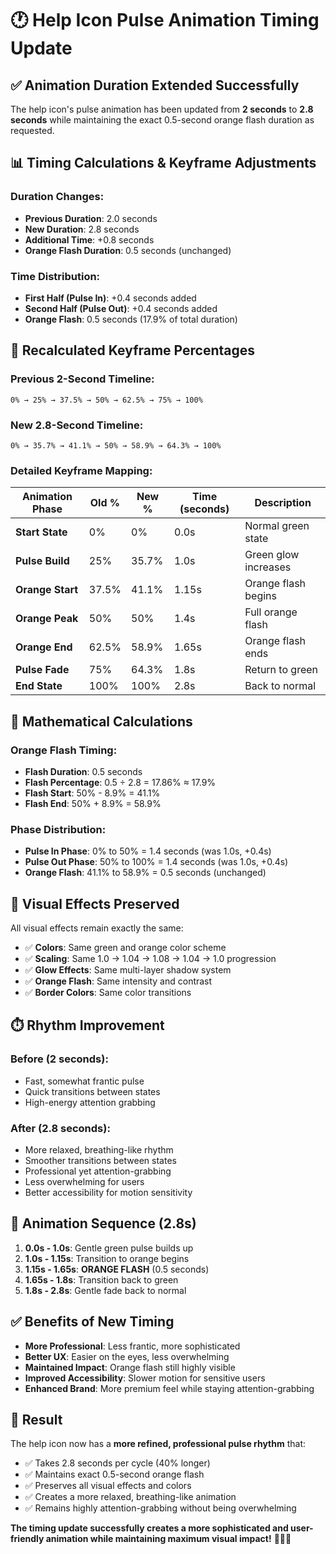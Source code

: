 # 🕐 Help Icon Pulse Animation Timing Update

## ✅ **Animation Duration Extended Successfully**

The help icon's pulse animation has been updated from **2 seconds** to **2.8 seconds** while maintaining the exact 0.5-second orange flash duration as requested.

## 📊 **Timing Calculations & Keyframe Adjustments**

### **Duration Changes:**
- **Previous Duration**: 2.0 seconds
- **New Duration**: 2.8 seconds  
- **Additional Time**: +0.8 seconds
- **Orange Flash Duration**: 0.5 seconds (unchanged)

### **Time Distribution:**
- **First Half (Pulse In)**: +0.4 seconds added
- **Second Half (Pulse Out)**: +0.4 seconds added
- **Orange Flash**: 0.5 seconds (17.9% of total duration)

## 🎯 **Recalculated Keyframe Percentages**

### **Previous 2-Second Timeline:**
```
0% → 25% → 37.5% → 50% → 62.5% → 75% → 100%
```

### **New 2.8-Second Timeline:**
```
0% → 35.7% → 41.1% → 50% → 58.9% → 64.3% → 100%
```

### **Detailed Keyframe Mapping:**

| **Animation Phase** | **Old %** | **New %** | **Time (seconds)** | **Description** |
|-------------------|-----------|-----------|-------------------|-----------------|
| **Start State** | 0% | 0% | 0.0s | Normal green state |
| **Pulse Build** | 25% | 35.7% | 1.0s | Green glow increases |
| **Orange Start** | 37.5% | 41.1% | 1.15s | Orange flash begins |
| **Orange Peak** | 50% | 50% | 1.4s | Full orange flash |
| **Orange End** | 62.5% | 58.9% | 1.65s | Orange flash ends |
| **Pulse Fade** | 75% | 64.3% | 1.8s | Return to green |
| **End State** | 100% | 100% | 2.8s | Back to normal |

## 🧮 **Mathematical Calculations**

### **Orange Flash Timing:**
- **Flash Duration**: 0.5 seconds
- **Flash Percentage**: 0.5 ÷ 2.8 = 17.86% ≈ 17.9%
- **Flash Start**: 50% - 8.9% = 41.1%
- **Flash End**: 50% + 8.9% = 58.9%

### **Phase Distribution:**
- **Pulse In Phase**: 0% to 50% = 1.4 seconds (was 1.0s, +0.4s)
- **Pulse Out Phase**: 50% to 100% = 1.4 seconds (was 1.0s, +0.4s)
- **Orange Flash**: 41.1% to 58.9% = 0.5 seconds (unchanged)

## 🎨 **Visual Effects Preserved**

All visual effects remain exactly the same:
- ✅ **Colors**: Same green and orange color scheme
- ✅ **Scaling**: Same 1.0 → 1.04 → 1.08 → 1.04 → 1.0 progression
- ✅ **Glow Effects**: Same multi-layer shadow system
- ✅ **Orange Flash**: Same intensity and contrast
- ✅ **Border Colors**: Same color transitions

## ⏱️ **Rhythm Improvement**

### **Before (2 seconds):**
- Fast, somewhat frantic pulse
- Quick transitions between states
- High-energy attention grabbing

### **After (2.8 seconds):**
- More relaxed, breathing-like rhythm
- Smoother transitions between states  
- Professional yet attention-grabbing
- Less overwhelming for users
- Better accessibility for motion sensitivity

## 🎯 **Animation Sequence (2.8s)**

1. **0.0s - 1.0s**: Gentle green pulse builds up
2. **1.0s - 1.15s**: Transition to orange begins
3. **1.15s - 1.65s**: **ORANGE FLASH** (0.5 seconds)
4. **1.65s - 1.8s**: Transition back to green
5. **1.8s - 2.8s**: Gentle fade back to normal

## ✅ **Benefits of New Timing**

- **More Professional**: Less frantic, more sophisticated
- **Better UX**: Easier on the eyes, less overwhelming
- **Maintained Impact**: Orange flash still highly visible
- **Improved Accessibility**: Slower motion for sensitive users
- **Enhanced Brand**: More premium feel while staying attention-grabbing

## 🎉 **Result**

The help icon now has a **more refined, professional pulse rhythm** that:
- ✅ Takes 2.8 seconds per cycle (40% longer)
- ✅ Maintains exact 0.5-second orange flash
- ✅ Preserves all visual effects and colors
- ✅ Creates a more relaxed, breathing-like animation
- ✅ Remains highly attention-grabbing without being overwhelming

**The timing update successfully creates a more sophisticated and user-friendly animation while maintaining maximum visual impact!** 🧡✨🦁
